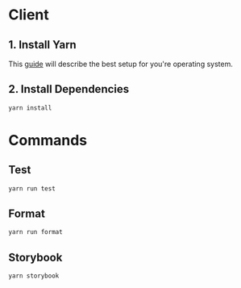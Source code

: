 # Client

## 1. Install Yarn

This [guide](https://classic.yarnpkg.com/en/docs/install/#mac-stable) will describe the best setup for you're operating system.

## 2. Install Dependencies

```bash
yarn install
```

# Commands

## Test

```bash
yarn run test
```

## Format

```bash
yarn run format
```

## Storybook

```bash
yarn storybook
```
